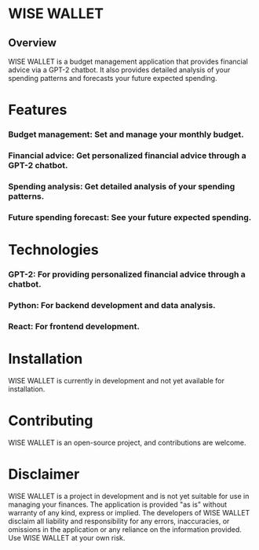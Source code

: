 # WISE WALLET
## Overview
WISE WALLET is a budget management application that provides financial advice via a GPT-2 chatbot. It also provides detailed analysis of your spending patterns and forecasts your future expected spending.

# Features
### Budget management: Set and manage your monthly budget.
### Financial advice: Get personalized financial advice through a GPT-2 chatbot.
### Spending analysis: Get detailed analysis of your spending patterns.
### Future spending forecast: See your future expected spending.
# Technologies
### GPT-2: For providing personalized financial advice through a chatbot.
### Python: For backend development and data analysis.
### React: For frontend development.
# Installation
WISE WALLET is currently in development and not yet available for installation.

# Contributing
WISE WALLET is an open-source project, and contributions are welcome. 



# Disclaimer
WISE WALLET is a project in development and is not yet suitable for use in managing your finances. The application is provided "as is" without warranty of any kind, express or implied. The developers of WISE WALLET disclaim all liability and responsibility for any errors, inaccuracies, or omissions in the application or any reliance on the information provided. Use WISE WALLET at your own risk.
